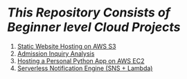 # *This Repository Consists of Beginner level Cloud Projects*

1. [Static Website Hosting on AWS S3](https://github.com/Pranith1Kumar/AWS-Shelf/tree/727f348d00876fe1aec213236e379c6612561865/Beginner/Static%20Website%20hosting%20using%20S3)
2. [Admission Inquiry Analysis](https://github.com/Pranith1Kumar/AWS-Shelf/tree/c1df533cb74c3bcfc0a8721d45e5ccc80b930478/Beginner/Admission%20Inquiry%20Analysis)
3. [Hosting a Personal Python App on AWS EC2](https://github.com/Pranith1Kumar/AWS-Shelf/tree/e56fa8e7d63dbcf7f61c5ee574c5a3078e0ca415/Beginner/Hosting%20a%20Personal%20Python%20App%20on%20AWS%20EC2)
4. [Serverless Notification Engine (SNS + Lambda)](https://github.com/Pranith1Kumar/AWS-Shelf/tree/1eab6e636d400863554383aa775687efd4211fa9/Beginner/Serverless%20Notification%20Engine)
